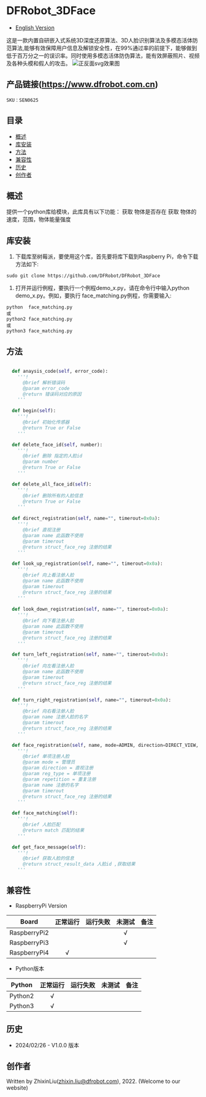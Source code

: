 # DFRobot_3DFace
- [English Version](./README.md)

这是一款内置自研嵌入式系统3D深度还原算法、3D人脸识别算法及多模态活体防范算法,能够有效保障用户信息及解锁安全性，在99%通过率的前提下，能够做到低于百万分之一的误识率。同时使用多模态活体防伪算法，能有效屏蔽照片、视频及各种头模和假人的攻击。
![正反面svg效果图](../../resources/images/SEN0625.jpg)


## 产品链接(https://www.dfrobot.com.cn)

    SKU：SEN0625

## 目录

* [概述](#概述)
* [库安装](#库安装)
* [方法](#方法)
* [兼容性](#兼容性)
* [历史](#历史)
* [创作者](#创作者)

## 概述

提供一个python库给模块，此库具有以下功能：
  获取 物体是否存在
  获取 物体的速度，范围，物体能量强度

## 库安装
1. 下载库至树莓派，要使用这个库，首先要将库下载到Raspberry Pi，命令下载方法如下:

```
sudo git clone https://github.com/DFRobot/DFRobot_3DFace
```

1. 打开并运行例程，要执行一个例程demo_x.py，请在命令行中输入python demo_x.py。例如，要执行 face_matching.py例程，你需要输入:

```
python  face_matching.py
或 
python2 face_matching.py
或 
python3 face_matching.py
```

## 方法

```python

  def anaysis_code(self, error_code):
    '''!
      @brief 解析错误码
      @param error_code
      @return 错误码对应的原因
    '''

  def begin(self):
    '''!
      @brief 初始化传感器
      @return True or False
    '''

  def delete_face_id(self, number):
    '''!
      @brief 删除 指定的人脸id
      @param number
      @return True or False
    '''

  def delete_all_face_id(self):
    '''!
      @brief 删除所有的人脸信息
      @return True or False
    '''
    
  def direct_registration(self, name="", timerout=0x0a):
    '''!
      @brief 直视注册
      @param name 此函数不使用
      @param timerout
      @return struct_face_reg 注册的结果
    '''

  def look_up_registration(self, name="", timerout=0x0a):
    '''!
      @brief 向上看注册人脸
      @param name 此函数不使用
      @param timerout
      @return struct_face_reg 注册的结果
    '''
  
  def look_down_registration(self, name="", timerout=0x0a):
    '''!
      @brief 向下看注册人脸
      @param name 此函数不使用
      @param timerout
      @return struct_face_reg 注册的结果
    '''

  def turn_left_registration(self, name="", timerout=0x0a):
    '''!
      @brief 向左看注册人脸
      @param name 此函数不使用
      @param timerout
      @return struct_face_reg 注册的结果
    '''

  def turn_right_registration(self, name="", timerout=0x0a):
    '''!
      @brief 向右看注册人脸
      @param name 注册人脸的名字
      @param timerout
      @return struct_face_reg 注册的结果
    '''

  def face_registration(self, name, mode=ADMIN, direction=DIRECT_VIEW, reg_type=ONE_REG ,repetition=1 ,timerout=0X0A):
    '''!
      @brief 单项注册人脸
      @param mode = 管理员
      @param direction = 直视注册
      @param reg_type = 单项注册
      @param repetition = 重复注册
      @param name 注册的名字
      @param timerout
      @return struct_face_reg 注册的结果
    '''

  def face_matching(self):
    '''!
      @brief 人脸匹配
      @return match 匹配的结果
    '''

  def get_face_message(self):
    '''!
      @brief 获取人脸的信息
      @return struct_result_data 人脸id ,获取结果
    '''
```

## 兼容性

* RaspberryPi Version

| Board        | 正常运行  | 运行失败   | 未测试    | 备注
| ------------ | :-------: | :--------: | :------: | :-----: |
| RaspberryPi2 |           |            |    √     |         |
| RaspberryPi3 |           |            |    √     |         |
| RaspberryPi4 |     √     |            |          |         |

* Python版本

| Python  | 正常运行  | 运行失败   | 未测试    | 备注
| ------- | :-------: | :--------: | :------: | :-----: |
| Python2 |     √     |            |          |         |
| Python3 |     √     |            |          |         |


## 历史

- 2024/02/26 - V1.0.0 版本

## 创作者

Written by ZhixinLiu(zhixin.liu@dfrobot.com), 2022. (Welcome to our website)